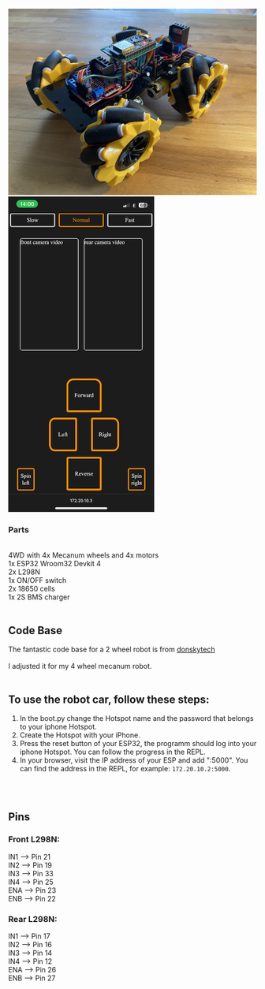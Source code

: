 ![image](./IMG_4913.jpg)
![image](./IMG_4919.jpg)

### Parts

<br>
4WD with 4x Mecanum wheels and 4x motors
<br>
1x ESP32 Wroom32 Devkit 4
<br>
2x L298N
<br>
1x ON/OFF switch
<br>
2x 18650 cells
<br>
1x 2S BMS charger
<br>
<br>

## Code Base

The fantastic code base for a 2 wheel robot is from
[donskytech](https://github.com/donskytech/micropython-wifi-robot-car/tree/main)
<br>
<br>
I adjusted it for my 4 wheel mecanum robot.
<br>
<br>

## To use the robot car, follow these steps:

1. In the boot.py change the Hotspot name and the password that belongs to your iphone Hotspot.
2. Create the Hotspot with your iPhone.
3. Press the reset button of your ESP32, the programm should log into your iphone Hotspot. You can follow the progress in the REPL.
4. In your browser, visit the IP address of your ESP and add ":5000". You can find the address in the REPL, for example: `172.20.10.2:5000`.

<br>
<br>

## Pins

### Front L298N:

IN1 --> Pin 21
<br>
IN2 --> Pin 19
<br>
IN3 --> Pin 33
<br>
IN4 --> Pin 25
<br>
ENA --> Pin 23
<br>
ENB --> Pin 22
<br>

### Rear L298N:

IN1 --> Pin 17
<br>
IN2 --> Pin 16
<br>
IN3 --> Pin 14
<br>
IN4 --> Pin 12
<br>
ENA --> Pin 26
<br>
ENB --> Pin 27
